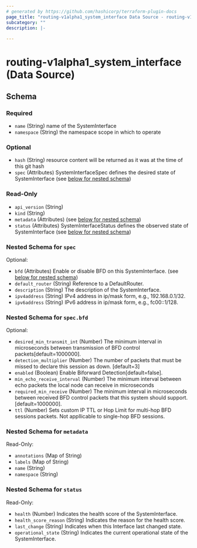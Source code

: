 ```yaml
---
# generated by https://github.com/hashicorp/terraform-plugin-docs
page_title: "routing-v1alpha1_system_interface Data Source - routing-v1alpha1"
subcategory: ""
description: |-
  
---
```


# routing-v1alpha1_system_interface (Data Source)





<!-- schema generated by tfplugindocs -->
## Schema

### Required

- `name` (String) name of the SystemInterface
- `namespace` (String) the namespace scope in which to operate

### Optional

- `hash` (String) resource content will be returned as it was at the time of this git hash
- `spec` (Attributes) SystemInterfaceSpec defines the desired state of SystemInterface (see [below for nested schema](#nestedatt--spec))

### Read-Only

- `api_version` (String)
- `kind` (String)
- `metadata` (Attributes) (see [below for nested schema](#nestedatt--metadata))
- `status` (Attributes) SystemInterfaceStatus defines the observed state of SystemInterface (see [below for nested schema](#nestedatt--status))

<a id="nestedatt--spec"></a>
### Nested Schema for `spec`

Optional:

- `bfd` (Attributes) Enable or disable BFD on this SystemInterface. (see [below for nested schema](#nestedatt--spec--bfd))
- `default_router` (String) Reference to a DefaultRouter.
- `description` (String) The description of the SystemInterface.
- `ipv4address` (String) IPv4 address in ip/mask form, e.g., 192.168.0.1/32.
- `ipv6address` (String) IPv6 address in ip/mask form, e.g., fc00::1/128.

<a id="nestedatt--spec--bfd"></a>
### Nested Schema for `spec.bfd`

Optional:

- `desired_min_transmit_int` (Number) The minimum interval in microseconds between transmission of BFD control packets[default=1000000].
- `detection_multiplier` (Number) The number of packets that must be missed to declare this session as down. [default=3]
- `enabled` (Boolean) Enable Biforward Detection[default=false].
- `min_echo_receive_interval` (Number) The minimum interval between echo packets the local node can receive in microseconds
- `required_min_receive` (Number) The minimum interval in microseconds between received BFD control packets that this system should support.[default=1000000].
- `ttl` (Number) Sets custom IP TTL or Hop Limit for multi-hop BFD sessions packets. Not appllicable to single-hop BFD sessions.



<a id="nestedatt--metadata"></a>
### Nested Schema for `metadata`

Read-Only:

- `annotations` (Map of String)
- `labels` (Map of String)
- `name` (String)
- `namespace` (String)


<a id="nestedatt--status"></a>
### Nested Schema for `status`

Read-Only:

- `health` (Number) Indicates the health score of the SystemInterface.
- `health_score_reason` (String) Indicates the reason for the health score.
- `last_change` (String) Indicates when this Interface last changed state.
- `operational_state` (String) Indicates the current operational state of the SystemInterface.
